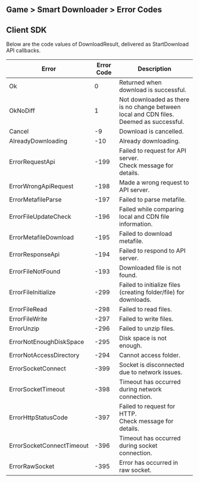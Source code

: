 ## Game > Smart Downloader > Error Codes

## Client SDK

Below are the code values of DownloadResult, delivered as StartDownload API callbacks. 

| Error | Error Code | Description |
|--------|-------|-------|
| Ok | 0 | Returned when download is successful. |
| OkNoDiff | 1 | Not downloaded as there is no change between local and CDN files. <br>Deemed as successful. |
| Cancel | -9 | Download is cancelled. |
| AlreadyDownloading | -10 | Already downloading. |
| ErrorRequestApi | -199 | Failed to request for API server. <br>Check message for details. |
| ErrorWrongApiRequest | -198 | Made a wrong request to API server. |
| ErrorMetafileParse | -197 | Failed to parse metafile. |
| ErrorFileUpdateCheck | -196 | Failed while comparing local and CDN file information. |
| ErrorMetafileDownload | -195 | Failed to download metafile. |
| ErrorResponseApi | -194 | Failed to respond to API server. |
| ErrorFileNotFound | -193 | Downloaded file is not found. |
| ErrorFileInitialize | -299 | Failed to initialize files (creating folder/file) for downloads. |
| ErrorFileRead | -298 | Failed to read files. |
| ErrorFileWrite | -297 | Failed to write files. |
| ErrorUnzip | -296 | Failed to unzip files. |
| ErrorNotEnoughDiskSpace | -295 | Disk space is not enough. |
| ErrorNotAccessDirectory | -294 | Cannot access folder. |
| ErrorSocketConnect | -399 | Socket is disconnected due to network issues. |
| ErrorSocketTimeout | -398 | Timeout has occurred during network connection. |
| ErrorHttpStatusCode | -397 | Failed to request for HTTP.  <br>Check message for details. |
| ErrorSocketConnectTimeout | -396 | Timeout has occurred during socket connection. |
| ErrorRawSocket | -395 | Error has occurred in raw socket. |ㄴ